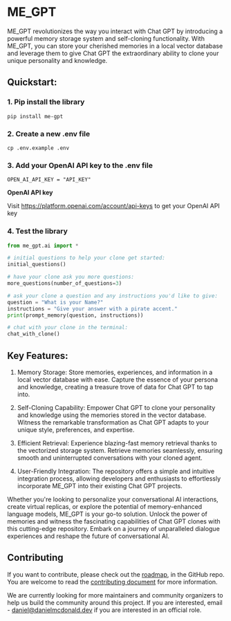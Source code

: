 # ME_GPT

ME_GPT revolutionizes the way you interact with Chat GPT by introducing a powerful memory storage system and self-cloning functionality. With ME_GPT, you can store your cherished memories in a local vector database and leverage them to give Chat GPT the extraordinary ability to clone your unique personality and knowledge.

## Quickstart:

### 1. Pip install the library
```
pip install me-gpt
```

### 2. Create a new .env file
```
cp .env.example .env
```

### 3. Add your OpenAI API key to the .env file
```
OPEN_AI_API_KEY = "API_KEY"
```

**OpenAI API key**

Visit https://platform.openai.com/account/api-keys to get your OpenAI API key

### 4. Test the library
```python
from me_gpt.ai import *

# initial questions to help your clone get started:
initial_questions()

# have your clone ask you more questions:
more_questions(number_of_questions=3)

# ask your clone a question and any instructions you'd like to give:
question = "What is your Name?"
instructions = "Give your answer with a pirate accent."
print(prompt_memory(question, instructions))

# chat with your clone in the terminal:
chat_with_clone()
```

## Key Features:

1. Memory Storage: Store memories, experiences, and information in a local vector database with ease. Capture the essence of your persona and knowledge, creating a treasure trove of data for Chat GPT to tap into.

2. Self-Cloning Capability: Empower Chat GPT to clone your personality and knowledge using the memories stored in the vector database. Witness the remarkable transformation as Chat GPT adapts to your unique style, preferences, and expertise.

3. Efficient Retrieval: Experience blazing-fast memory retrieval thanks to the vectorized storage system. Retrieve memories seamlessly, ensuring smooth and uninterrupted conversations with your cloned agent.

4. User-Friendly Integration: The repository offers a simple and intuitive integration process, allowing developers and enthusiasts to effortlessly incorporate ME_GPT into their existing Chat GPT projects.

Whether you're looking to personalize your conversational AI interactions, create virtual replicas, or explore the potential of memory-enhanced language models, ME_GPT is your go-to solution. Unlock the power of memories and witness the fascinating capabilities of Chat GPT clones with this cutting-edge repository. Embark on a journey of unparalleled dialogue experiences and reshape the future of conversational AI.

## Contributing

If you want to contribute, please check out the [roadmap](https://github.com/djm93dev/me_gpt/blob/main/ROADMAP.md), in the GitHub repo. You are welcome to read the [contributing document](https://github.com/djm93dev/me_gpt/blob/main/.github/CONTRIBUTING.md) for more information.

We are currently looking for more maintainers and community organizers to help us build the community around this project. If you are interested, email - daniel@danielmcdonald.dev if you are interested in an official role.
